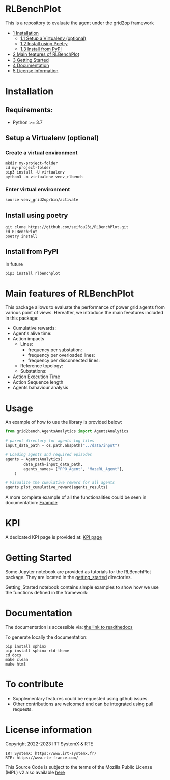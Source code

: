 # RLBenchPlot
This is a repository to evaluate the agent under the grid2op framework

*   [1 Installation](#installation)
    *   [1.1 Setup a Virtualenv (optional)](#setup-a-virtualenv-optional)
    *   [1.2 Install using Poetry](#install-using-poetry)
    *   [1.3 Install from PyPI](#install-from-pypi)
*   [2 Main features of RLBenchPlot](#main-features-of-rlbenchplot)
*   [3 Getting Started](#getting-started)
*   [4 Documentation](#documentation)
*   [5 License information](#license-information)

# Installation
## Requirements:
*   Python >= 3.7

## Setup a Virtualenv (optional)
### Create a virtual environment 
```commandline
mkdir my-project-folder
cd my-project-folder
pip3 install -U virtualenv
python3 -m virtualenv venv_rlbench
```
### Enter virtual environment
```commandline
source venv_grid2op/bin/activate
```

## Install using poetry
```commandline
git clone https://github.com/seifou23i/RLBenchPlot.git
cd RLBenchPlot
poetry install
```

## Install from PyPI
In future 
```commandline
pip3 install rlbenchplot
```

# Main features of RLBenchPlot
This package allows to evaluate the performance of power grid agents from various point of views. 
Hereafter, we introduce the main feeatures included in this package:

- Cumulative rewards: 
- Agent's alive time:
- Action impacts
   - Lines:  
      - frequency per substation:
      - frequency per overloaded lines:
      - frequency per disconnected lines:
   - Reference topology:
   - Substations:    
- Action Execution Time
- Action Sequence length
- Agents bahaviour analysis

# Usage
An example of how to use the library is provided below:

```python
from grid2bench.AgentsAnalytics import AgentsAnalytics

# parent directory for agents log files
input_data_path = os.path.abspath("../data/input")

# Loading agents and required episodes
agents = AgentsAnalytics(
        data_path=input_data_path,
        agents_names= ["PPO_Agent", "MazeRL_Agent"],
    )

# Visualize the cumulative reward for all agents
agents.plot_cumulative_reward(agents_results)
```

A more complete example of all the functionalities could be seen in documentation: [Example](docs/source/examples.rst)

# KPI
A dedicated KPI page is provided at: [KPI page](docs/source/kpi.rst)

# Getting Started
Some Jupyter notebook are provided as tutorials for the RLBenchPlot package. They are located in the 
[getting_started](getting_started) directories. 

Getting_Started notebook contains simple examples to show how we use the functions defined in the framework:

<!--   * Loading agent results- fot this part there are 2 options:
      * First option: you can load agent's resulsts separately [using EpisodeData class]
      * Second Option: you can load all the agents' results at onece [using AgentsAnalytics class]
   * Action Frequency
   * Impact of actions on objects 
   * Action Execution Time
   * Action Sequence length
   * Agents bahaviour analysis -->


   

# Documentation
The documentation is accessible via: [the link to readthedocs](readthedocs.org)

To generate locally the documentation:
```commandline
pip install sphinx
pip install sphinx-rtd-theme
cd docs
make clean
make html
```

# To contribute
* Supplementary features could be requested using github issues. 
* Other contributions are welcomed and can be integrated using pull requests.

# License information
Copyright 2022-2023 IRT SystemX & RTE

    IRT SystemX: https://www.irt-systemx.fr/
    RTE: https://www.rte-france.com/

This Source Code is subject to the terms of the Mozilla Public License (MPL) v2 also available 
[here](https://www.mozilla.org/en-US/MPL/2.0/)
